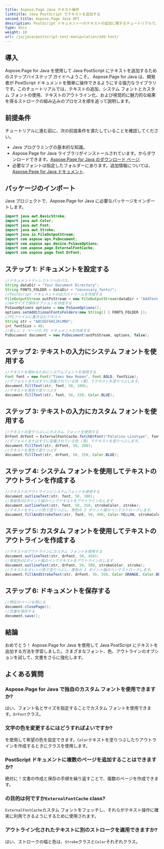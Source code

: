 ```yaml
---
title: Aspose.Page Java テキスト操作
linktitle: Java PostScript でテキストを追加する
second_title: Aspose.Page Java API
description: PostScript ドキュメントへのテキストの追加に関するチュートリアルで、Aspose.Page for Java の威力を体験してください。システム フォントとカスタム フォントを簡単に使用する方法を学びましょう。
type: docs
weight: 10
url: /ja/java/postscript-text-manipulation/add-text/
---
```

## 導入
Aspose.Page for Java を使用して Java PostScript にテキストを追加するためのステップバイステップ ガイドへようこそ。 Aspose.Page for Java は、開発者が PostScript ドキュメントを簡単に操作できるようにする強力なライブラリです。このチュートリアルでは、テキストの追加、システム フォントとカスタム フォントの使用、テキストのアウトライン化、および視覚的に魅力的な結果を得るストロークの組み込みのプロセスを順を追って説明します。
## 前提条件
チュートリアルに進む前に、次の前提条件を満たしていることを確認してください。
- Java プログラミングの基本的な知識。
-  Aspose.Page for Java ライブラリがインストールされています。からダウンロードできます。[Aspose.Page for Java のダウンロード ページ](https://releases.aspose.com/page/java/).
- 必要なフォントは指定したフォルダーにあります。追加情報については、[Aspose.Page for Java ドキュメント](https://reference.aspose.com/page/java/).
## パッケージのインポート
Java プロジェクトで、Aspose.Page for Java に必要なパッケージをインポートします。
```java
import java.awt.BasicStroke;
import java.awt.Color;
import java.awt.Font;
import java.awt.Stroke;
import java.io.FileOutputStream;
import com.aspose.eps.PsDocument;
import com.aspose.eps.device.PsSaveOptions;
import com.aspose.page.ExternalFontCache;
import com.aspose.page.font.DrFont;
```
## ステップ 1: ドキュメントを設定する
```java
//ドキュメントディレクトリへのパス。
String dataDir = "Your Document Directory";
String FONTS_FOLDER = dataDir + "necessary_fonts/";
//PostScript ドキュメントの出力ストリームを作成する
FileOutputStream outPsStream = new FileOutputStream(dataDir + "AddText_outPS.ps");
//A4サイズで保存オプションを作成する
PsSaveOptions options = new PsSaveOptions();
options.setAdditionalFontsFolders(new String[] { FONTS_FOLDER });
//PSファイルに書き込むテキスト
String str = "ABCDEFGHIJKLMNO";
int fontSize = 48;
//新しい 1 ページの PS ドキュメントを作成する
PsDocument document = new PsDocument(outPsStream, options, false);
```
## ステップ 2: テキストの入力にシステム フォントを使用する
```java
//テキストを埋めるためにシステムフォントを使用する
Font font = new Font("Times New Roman", Font.BOLD, fontSize);
//デフォルトまたはすでに定義されている色 (黒) でテキストを塗りつぶします。
document.fillText(str, font, 50, 100);
//テキストを青色で塗りつぶす
document.fillText(str, font, 50, 150, Color.BLUE);
```
## ステップ 3: テキストの入力にカスタム フォントを使用する
```java
//テキストの塗りつぶしにカスタム フォントを使用する
DrFont drFont = ExternalFontCache.fetchDrFont("Palatino Linotype", fontSize, Font.PLAIN);
//デフォルトまたはすでに定義されている色 (黒) でテキストを塗りつぶします。
document.fillText(str, drFont, 50, 200);
//テキストを青色で塗りつぶす
document.fillText(str, drFont, 50, 250, Color.BLUE);
```
## ステップ 4: システム フォントを使用してテキストのアウトラインを作成する
```java
//テキストのアウトラインにシステムフォントを使用する
document.outlineText(str, font, 50, 300);
//青紫色の2ポイント幅のペンでテキストをアウトライン化します
document.outlineText(str, font, 50, 350, strokeColor, stroke);
//テキストをオレンジ色で塗りつぶし、青色の 2 ポイント幅のペンでストロークします。
document.fillAndStrokeText(str, font, 50, 400, Color.YELLOW, strokeColor, stroke);
```
## ステップ 5: カスタム フォントを使用してテキストのアウトラインを作成する
```java
//テキストのアウトラインにカスタム フォントを使用する
document.outlineText(str, drFont, 50, 450);
//青紫色の2ポイント幅のペンでテキストをアウトライン化します
document.outlineText(str, drFont, 50, 500, strokeColor, stroke);
//テキストをオレンジ色で塗りつぶし、青色の 2 ポイント幅のペンでストロークします。
document.fillAndStrokeText(str, drFont, 50, 550, Color.ORANGE, Color.BLUE, stroke);
```
## ステップ 6: ドキュメントを保存する
```java
//現在のページを閉じる
document.closePage();
//文書を保存する
document.save();
```
## 結論
おめでとう！ Aspose.Page for Java を使用して Java PostScript にテキストを追加する方法を学習しました。さまざまなフォント、色、アウトラインのオプションを試して、文書をさらに強化します。
## よくある質問
### Aspose.Page for Java で独自のカスタム フォントを使用できますか?
はい、フォント名とサイズを指定することでカスタム フォントを使用できます。`DrFont`クラス。
### 文字の色を変更するにはどうすればよいですか?
を使用して希望の色を設定できます。`Color`テキストを塗りつぶしたりアウトラインを作成するときにクラスを使用します。
### PostScript ドキュメントに複数のページを追加することはできますか?
絶対に！文書の作成と保存の手順を繰り返すことで、複数のページを作成できます。
### の目的は何ですか`ExternalFontCache` class?
`ExternalFontCache`カスタム フォントをフェッチし、それらがテキスト操作に確実に利用できるようにするために使用されます。
### アウトライン化されたテキストに別のストロークを適用できますか?
はい、ストロークの幅と色は、`Stroke`クラスと`Color`それぞれクラス。
